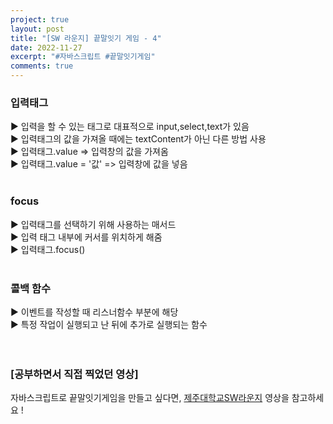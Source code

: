 ```yaml
---
project: true
layout: post
title: "[SW 라운지] 끝말잇기 게임 - 4"
date: 2022-11-27
excerpt: "#자바스크립트 #끝말잇기게임"
comments: true
---
```


### 입력태그 <br>
▶️ 입력을 할 수 있는 태그로 대표적으로 input,select,text가 있음 <br>
▶️ 입력태그의 값을 가져올 때에는 textContent가 아닌 다른 방법 사용 <br>
▶️ 입력태그.value => 입력창의 값을 가져옴 <br>
▶️ 입력태그.value = '값' => 입력창에 값을 넣음 <br>
<br>
### focus <br>
▶️ 입력태그를 선택하기 위해 사용하는 매서드 <br>
▶️ 입력 태그 내부에 커서를 위치하게 해줌 <br>
▶️ 입력태그.focus() <br>
<br>
### 콜백 함수 <br>
▶️ 이벤트를 작성할 때 리스너함수 부분에 해당 <br>
▶️ 특정 작업이 실행되고 난 뒤에 추가로 실행되는 함수 <br>
<br>
<br>

### [공부하면서 직접 찍었던 영상]

자바스크립트로 끝말잇기게임을 만들고 싶다면, [제주대학교SW라운지](https://www.youtube.com/watch?v=rv704vLMND8&list=PLkb1-AwKYLZb0vV-DPGhtk_wHmrtYnh1G&index=19) 영상을 참고하세요 !

